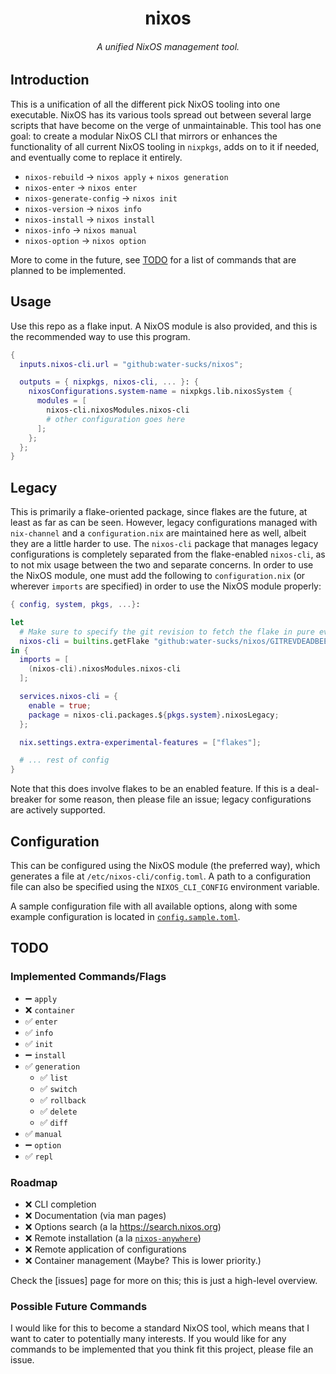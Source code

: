 <h1 align="center">nixos</h1>
<h6 align="center">A unified NixOS management tool.</h6>

## Introduction

This is a unification of all the different pick NixOS tooling into one executable.
NixOS has its various tools spread out between several large scripts that have
become on the verge of unmaintainable. This tool has one goal: to create a modular
NixOS CLI that mirrors or enhances the functionality of all current NixOS tooling in
`nixpkgs`, adds on to it if needed, and eventually come to replace it entirely.

- `nixos-rebuild` → `nixos apply` + `nixos generation`
- `nixos-enter` → `nixos enter`
- `nixos-generate-config` → `nixos init`
- `nixos-version` → `nixos info`
- `nixos-install` → `nixos install`
- `nixos-info` → `nixos manual`
- `nixos-option` → `nixos option`

More to come in the future, see [TODO](#todo) for a list of commands that are
planned to be implemented.

## Usage

Use this repo as a flake input. A NixOS module is also provided, and this is
the recommended way to use this program.

```nix
{
  inputs.nixos-cli.url = "github:water-sucks/nixos";

  outputs = { nixpkgs, nixos-cli, ... }: {
    nixosConfigurations.system-name = nixpkgs.lib.nixosSystem {
      modules = [
        nixos-cli.nixosModules.nixos-cli
        # other configuration goes here
      ];
    };
  };
}
```

## Legacy

This is primarily a flake-oriented package, since flakes are the future, at
least as far as can be seen. However, legacy configurations managed with
`nix-channel` and a `configuration.nix` are maintained here as well, albeit they
are a little harder to use. The `nixos-cli` package that manages legacy
configurations is completely separated from the flake-enabled `nixos-cli`, as
to not mix usage between the two and separate concerns. In order to use the
NixOS module, one must add the following to `configuration.nix` (or wherever
`imports` are specified) in order to use the NixOS module properly:

```nix
{ config, system, pkgs, ...}:

let
  # Make sure to specify the git revision to fetch the flake in pure eval mode.
  nixos-cli = builtins.getFlake "github:water-sucks/nixos/GITREVDEADBEEFDEADBEEF0000";
in {
  imports = [
    (nixos-cli).nixosModules.nixos-cli
  ];

  services.nixos-cli = {
    enable = true;
    package = nixos-cli.packages.${pkgs.system}.nixosLegacy;
  };

  nix.settings.extra-experimental-features = ["flakes"];

  # ... rest of config
}
```

Note that this does involve flakes to be an enabled feature. If this is a
deal-breaker for some reason, then please file an issue; legacy configurations
are actively supported.

## Configuration

This can be configured using the NixOS module (the preferred way), which
generates a file at `/etc/nixos-cli/config.toml`. A path to a configuration
file can also be specified using the `NIXOS_CLI_CONFIG` environment variable.

A sample configuration file with all available options, along with some example
configuration is located in [`config.sample.toml`](./config.sample.toml).

## TODO

### Implemented Commands/Flags

- ➖ `apply`
- ❌ `container`
- ✅ `enter`
- ✅ `info`
- ✅ `init`
- ➖ `install`
- ✅ `generation`
  - ✅ `list`
  - ✅ `switch`
  - ✅ `rollback`
  - ✅ `delete`
  - ✅ `diff`
- ✅ `manual`
- ➖ `option`
- ✅ `repl`

### Roadmap

- ❌ CLI completion
- ❌ Documentation (via man pages)
- ❌ Options search (a la https://search.nixos.org)
- ❌ Remote installation (a la [`nixos-anywhere`](https;//github.com/numtide/nixos-anywhere))
- ❌ Remote application of configurations
- ❌ Container management (Maybe? This is lower priority.)

Check the [issues] page for more on this; this is just a high-level overview.

### Possible Future Commands

I would like for this to become a standard NixOS tool, which means that I want
to cater to potentially many interests. If you would like for any commands
to be implemented that you think fit this project, please file an issue.
